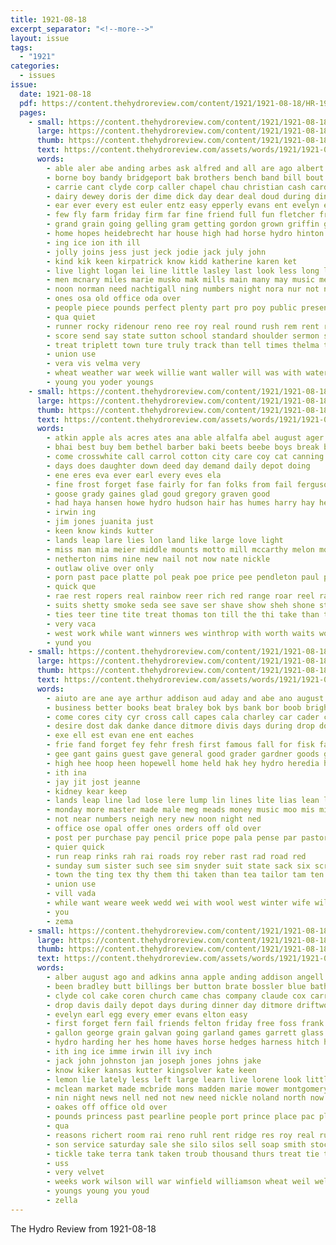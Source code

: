 ```yaml
---
title: 1921-08-18
excerpt_separator: "<!--more-->"
layout: issue
tags:
  - "1921"
categories:
  - issues
issue:
  date: 1921-08-18
  pdf: https://content.thehydroreview.com/content/1921/1921-08-18/HR-1921-08-18.pdf
  pages:
    - small: https://content.thehydroreview.com/content/1921/1921-08-18/small/HR-1921-08-18-01.jpg
      large: https://content.thehydroreview.com/content/1921/1921-08-18/large/HR-1921-08-18-01.jpg
      thumb: https://content.thehydroreview.com/content/1921/1921-08-18/thumbnails/HR-1921-08-18-01.jpg
      text: https://content.thehydroreview.com/assets/words/1921/1921-08-18/HR-1921-08-18-01.txt
      words:
        - able aler abe anding arbes ask alfred and all are ago albert aston angell addi ard akes ana august
        - borne boy bandy bridgeport bak brothers bench band bill bout bring big break blanchard baby barber buckmaster berger bank broom birth ball been blind but batter buy berber below bail back bigley blue bert baird buck better bet both brabant boys bostick business boob ber board burkhalter bixler baum bride bradley buys brail best body busi bath blanche
        - carrie cant clyde corp caller chapel chau christian cash card came can cal certain course cyrus childs colorado county call carol class church cleverly car city cold child cause come chance collins custer campus care cust comes
        - dairy dewey doris der dime dick day dear deal doud during dinner dress delay drumright dooley done days dandy daughter
        - ear ever every est euler entz easy epperly evans ent evelyn eye ess emma ell even
        - few fly farm friday firm far fine friend full fun fletcher free feld friends fair first frank fight from fery ford fitzpatrick for francina felton faye foote frida fern falls finer farmer found famous
        - grand grain going gelling gram getting gordon grown griffin gill guest game gregg groom grade grounds goe gray glee graft geary given glidewell george good
        - home hopes heidebrecht har house high had horse hydro hinton harold holter hatfield henry hicks hedges henke harry held hot hard her hennigan haw herndon hands han howard homer has how hour hobart
        - ing ice ion ith ill
        - jolly joins jess just jeck jodie jack july john
        - kind kik keen kirpatrick know kidd katherine karen ket
        - live light logan lei line little lasley last look less long lunch life lark les ludwick large lucien luck lay lands land left laundry lawson lights lola lucile learn ler like
        - men mcnary miles marie musko mak mills main many may music melean moth manners mail most morning mccord mar more method merchant monday minister morgan mers miss moi mile mclean made maker much maybe miley mas mildred money
        - noon norman need nachtigall ning numbers night nora nur not nowka now never new necessary nice neeley
        - ones osa old office oda over
        - people piece pounds perfect plenty part pro poy public present pitcher pastor parent park pitzer person pat pretty port princess pal pun post peter
        - qua quiet
        - runner rocky ridenour reno ree roy real round rush rem rent rings ran red ruhl rise rough rest roads russell ready
        - score send say state sutton school standard shoulder sermon schools south spore salt sugar sun simpson second shaw shanks safe she side stewart supper saturday such store seed springs susie supply set see service ser stange seo saw shawnee sales sunday special study son scott show
        - treat triplett town ture truly track than tell times thelma the team talkington taken thi tak too toda teach then tow thie them tar
        - union use
        - vera vis velma very
        - wheat weather war week willie want waller will was with water winners weathersbee wife weatherford while well world work welcome wild way walk won went wil weeks west word
        - young you yoder youngs
    - small: https://content.thehydroreview.com/content/1921/1921-08-18/small/HR-1921-08-18-02.jpg
      large: https://content.thehydroreview.com/content/1921/1921-08-18/large/HR-1921-08-18-02.jpg
      thumb: https://content.thehydroreview.com/content/1921/1921-08-18/thumbnails/HR-1921-08-18-02.jpg
      text: https://content.thehydroreview.com/assets/words/1921/1921-08-18/HR-1921-08-18-02.txt
      words:
        - atkin apple als acres ates ana able alfalfa abel august ager allinson and are ace
        - bhai best buy bem bethel barber baki beets beebe boys break been ball bom bronk brew bich bare but bie beco base bale
        - come crosswhite call carrol cotton city care coy cat canning can clerk code corn cons cece cobb cot centers came cowboy cornelius champ cattle
        - days does daughter down deed day demand daily depot doing
        - ene eres eva ever earl every eves ela
        - fine frost forget fase fairly for fan folks from fail ferguson former flye favors feo foe few fer fred first
        - goose grady gaines glad goud gregory graven good
        - had haya hansen howe hydro hudson hair has humes harry hay hes hundred hons
        - irwin ing
        - jim jones juanita just
        - keen know kinds kutter
        - lands leap lare lies lon land like large love light
        - miss man mia meier middle mounts motto mill mccarthy melon more may mexican men martin mild mine money most meal many mee
        - netherton nims nine new nail not now nate nickle
        - outlaw olive over only
        - porn past pace platte pol peak poe price pee pendleton paul powell
        - quick que
        - rae rest ropers real rainbow reer rich red range roar reel ranch rolla rhino
        - suits shetty smoke seda see save ser shave show sheh shone still stong steers segar sui sand service steer santo such sie school single seas stage sister selves saturday sou store soh state sports sos send
        - ties teer tine tite treat thomas ton till the thi take than toson tea tobi try town tobacco them tie
        - very vaca
        - west work while want winners wes winthrop with worth waits world walt win well will weary welcome western war woo week wat wild weeks
        - yund you
    - small: https://content.thehydroreview.com/content/1921/1921-08-18/small/HR-1921-08-18-03.jpg
      large: https://content.thehydroreview.com/content/1921/1921-08-18/large/HR-1921-08-18-03.jpg
      thumb: https://content.thehydroreview.com/content/1921/1921-08-18/thumbnails/HR-1921-08-18-03.jpg
      text: https://content.thehydroreview.com/assets/words/1921/1921-08-18/HR-1921-08-18-03.txt
      words:
        - aiuto are ane aye arthur addison aud aday and abe ano august allie all
        - business better books beat braley bok bys bank bor boob bright boy babel boschert best begin boys busi born blue burley
        - come cores city cyr cross call capes cala charley car cader certain can county cor church cash comp
        - desire dost dak danke dance ditmore divis days during drop dollar dun
        - exe ell est evan ene ent eaches
        - frie fand forget fey fehr fresh first famous fall for fisk fail fed free felton from friends farmer fort
        - gee gant gains guest gave general good grader gardner goods gregg glad grain
        - high hee hoop heen hopewell home held hak hey hydro heredia her hada hobart honie hea hohe heit had hoi
        - ith ina
        - jay jit jost jeanne
        - kidney kear keep
        - lands leap line lad lose lere lump lin lines lite lias lean little last less leiner
        - monday more master made male meg meads money music moo mis mills miles mar may macy miss mil moore market mons
        - not near numbers neigh nery new noon night ned
        - office ose opal offer ones orders off old over
        - post per purchase pay pencil price pope pala pense par pastor princess penn point
        - quier quick
        - run reap rinks rah rai roads roy reber rast rad road red
        - sunday sum sister such see sim snyder suit state sack six screen stroke slack sims saas sylvester shawnee sale suits service santas season sime seam stich supply sui seal stern sic shorty sunda selling
        - town the ting tex thy them thi taken than tea tailor tam ten try tine tan trom tor thie
        - union use
        - vill vada
        - while want weare week wedd wei with wool west winter wife wil will weak was ware wither wyatt welcome why
        - you
        - zema
    - small: https://content.thehydroreview.com/content/1921/1921-08-18/small/HR-1921-08-18-04.jpg
      large: https://content.thehydroreview.com/content/1921/1921-08-18/large/HR-1921-08-18-04.jpg
      thumb: https://content.thehydroreview.com/content/1921/1921-08-18/thumbnails/HR-1921-08-18-04.jpg
      text: https://content.thehydroreview.com/assets/words/1921/1921-08-18/HR-1921-08-18-04.txt
      words:
        - alber august ago and adkins anna apple anding addison angell allen are all
        - been bradley butt billings ber button brate bossler blue bath brothers barber below bostick business black bild brands baptist bank blough boat bouts boys baie bale box bars bring both bush brother best braley bottle
        - clyde col cake coren church came chas company claude cox carry coff cold collier crank city cha chi coffee clara can clay come collar camping cash clerk carl candy coyer cream car
        - drop davis daily depot days during dinner day ditmore driftwood del doing daughter david down diamond
        - evelyn earl egg every emer evans elton easy
        - first forget fern fail friends felton friday free foss frank fok finder few foe from folks ford for floyd fall farm
        - gallon george grain galvan going garland games garrett glass gal gilchrist gordon grant gram gas greenfield good greeson glidewell grade
        - hydro harding her hes home haves horse hedges harness hitch hazel house had has hume hinton held howe hand harry
        - ith ing ice imme irwin ill ivy inch
        - jack john johnston jan joseph jones johns jake
        - know kiker kansas kutter kingsolver kate keen
        - lemon lie lately less left large learn live lorene look little lit les long land lillian leedy landi let lister last lee laundry
        - mclean market made mcbride mons madden marie mower montgomery meier miss monday much melva more madge mcculloch monte money mildred many means mens mighty man must may mis mail moth missouri martin
        - nin night news nell ned not new need nickle noland north now noel nellie nephew
        - oakes off office old over
        - pounds princess past pearline people port prince place pac pleasure ping pot per pipe paxton pleasant pexa pope purchase potter peaches pae pound price pat
        - qua
        - reasons richert room rai reno ruhl rent ridge res roy real ruby
        - son service saturday sale she silo silos sell soap smith stock sunday shoe street seen stockton sewing sales soles shorty sean store shreck seed soon sears sever see strong show scott stunz save standard sweet school
        - tickle take terra tank taken troub thousand thurs treat tie tobacco trip tor tine till tol than the
        - uss
        - very velvet
        - weeks work wilson will war winfield williamson wheat weil wells was wil wife word willis write want while world wee weatherford well week wat went ward winter wine winchester with
        - youngs young you youd
        - zella
---
```


The Hydro Review from 1921-08-18

<!--more-->

